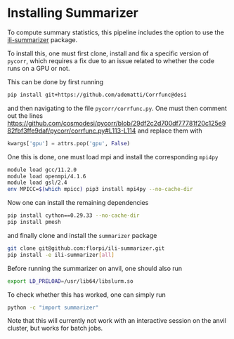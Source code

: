 Installing Summarizer
====================

To compute summary statistics, this pipeline includes the option to use the [ili-summarizer](https://github.com/florpi/ili-summarizer/tree/main)
package. 

To install this, one must first clone, install and fix a specific version of `pycorr`, 
which requires a fix due to an issue related to whether the code runs on a GPU or not.

This can be done by first running
```bash
pip install git+https://github.com/adematti/Corrfunc@desi
```
and then navigating to the file `pycorr/corrfunc.py`. One must then comment out the lines 
https://github.com/cosmodesi/pycorr/blob/29df2c2d700df77781f20c125e982fbf3ffe9daf/pycorr/corrfunc.py#L113-L114
and replace them with
```python
kwargs['gpu'] = attrs.pop('gpu', False)
```

One this is done, one must load mpi and install the corresponding `mpi4py`
```bash
module load gcc/11.2.0
module load openmpi/4.1.6
module load gsl/2.4
env MPICC=$(which mpicc) pip3 install mpi4py --no-cache-dir
```

Now one can install the remaining dependencies
```bash
pip install cython==0.29.33 --no-cache-dir
pip install pmesh
```

and finally clone and install the `summarizer` package

```bash
git clone git@github.com:florpi/ili-summarizer.git
pip install -e ili-summarizer[all]
```

Before running the summarizer on anvil, one should also run
```bash
export LD_PRELOAD=/usr/lib64/libslurm.so
```

To check whether this has worked, one can simply run
```bash
python -c "import summarizer"
```

Note that this will currently not work with an interactive session on the anvil cluster,
but works for batch jobs.
